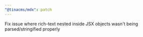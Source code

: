 ```yaml
---
"@tinacms/mdx": patch
---
```


Fix issue where rich-text nested inside JSX objects wasn't being parsed/stringified properly
